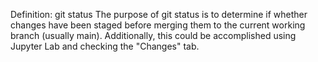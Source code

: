 Definition: git status
The purpose of git status is to determine if whether changes have been staged 
before merging them to the current working branch (usually main).
Additionally, this could be accomplished using Jupyter Lab and checking
the "Changes" tab.
